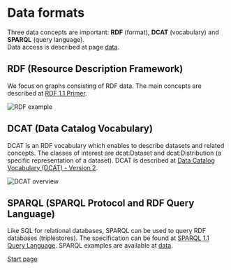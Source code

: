 # Data formats

Three data concepts are important: **RDF** (format), **DCAT** (vocabulary) and **SPARQL** (query language).  
Data access is described at page [data](data.md).

## RDF (Resource Description Framework)

We focus on graphs consisting of RDF data. The main concepts are described at [RDF 1.1 Primer](https://www.w3.org/TR/rdf11-primer/).

![RDF example](https://www.w3.org/TR/rdf11-primer/example-graph-iris.jpg)

## DCAT (Data Catalog Vocabulary)

DCAT is an RDF vocabulary which enables to describe datasets and related concepts. The classes of interest are dcat:Dataset and dcat:Distribution (a specific representation of a dataset). DCAT is described at [Data Catalog Vocabulary (DCAT) - Version 2](https://www.w3.org/TR/vocab-dcat-2/).

![DCAT overview](https://www.w3.org/TR/vocab-dcat-2/images/DCAT-summary-all-attributes.png)

## SPARQL (SPARQL Protocol and RDF Query Language)

Like SQL for relational databases, SPARQL can be used to query RDF databases (triplestores). The specification can be found at [SPARQL 1.1 Query Language](https://www.w3.org/TR/sparql11-query/).
SPARQL examples are available at [data](data.md).

[Start page](/)
